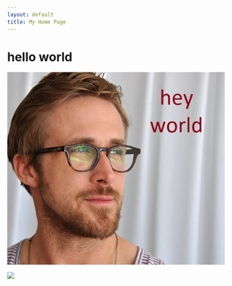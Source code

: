 ```yaml
---
layout: default
title: My Home Page
---
```



# hello world

![](/assets/img/hey-world.png)  

![](boy-meets-world.png) 

